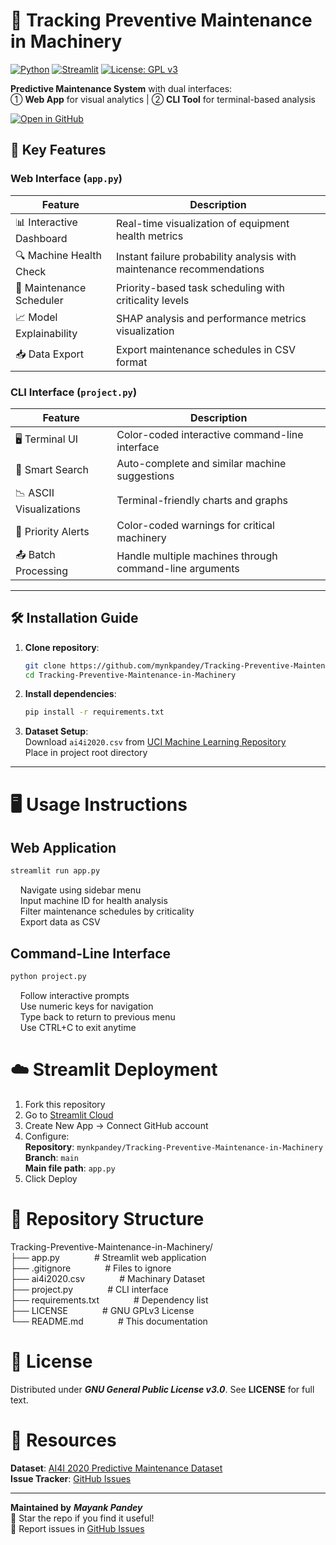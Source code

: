 # 🔧 Tracking Preventive Maintenance in Machinery

[![Python](https://img.shields.io/badge/Python-3.8%2B-blue?logo=python)](https://www.python.org/)
[![Streamlit](https://img.shields.io/badge/Deployed%20on-Streamlit%20Cloud-FF4B4B?logo=streamlit)](https://streamlit.io)
[![License: GPL v3](https://img.shields.io/badge/License-GPLv3-blue.svg)](https://www.gnu.org/licenses/gpl-3.0)

**Predictive Maintenance System** with dual interfaces:  
① **Web App** for visual analytics  |  ② **CLI Tool** for terminal-based analysis

[![Open in GitHub](https://img.shields.io/badge/View%20on-GitHub-181717?logo=github)](https://github.com/mynkpandey/Tracking-Preventive-Maintenance-in-Machinery)

## 🚀 Key Features

### **Web Interface** (`app.py`)
| Feature                | Description                                                                 |
|------------------------|-----------------------------------------------------------------------------|
| 📊 Interactive Dashboard | Real-time visualization of equipment health metrics                        |
| 🔍 Machine Health Check | Instant failure probability analysis with maintenance recommendations      |
| 📅 Maintenance Scheduler | Priority-based task scheduling with criticality levels                     |
| 📈 Model Explainability | SHAP analysis and performance metrics visualization                        |
| 📥 Data Export          | Export maintenance schedules in CSV format                                 |

### **CLI Interface** (`project.py`)
| Feature                | Description                                                                 |
|------------------------|-----------------------------------------------------------------------------|
| 🖥️ Terminal UI          | Color-coded interactive command-line interface                             |
| 🔄 Smart Search         | Auto-complete and similar machine suggestions                              |
| 📉 ASCII Visualizations | Terminal-friendly charts and graphs                                        |
| 🚨 Priority Alerts      | Color-coded warnings for critical machinery                               |
| 📤 Batch Processing     | Handle multiple machines through command-line arguments                    |

---

## 🛠️ Installation Guide

1. **Clone repository**:
   ```bash
   git clone https://github.com/mynkpandey/Tracking-Preventive-Maintenance-in-Machinery.git
   cd Tracking-Preventive-Maintenance-in-Machinery

2. **Install dependencies**:
   ```bash
   pip install -r requirements.txt

3. **Dataset Setup**:  
   Download ```ai4i2020.csv``` from [UCI Machine Learning Repository](https://archive.ics.uci.edu/dataset/601/ai4i+2020+predictive+maintenance+dataset)  
   Place in project root directory

---

# 🖥️ Usage Instructions  
## Web Application  
```bash
streamlit run app.py
```
&nbsp;&nbsp;&nbsp;&nbsp;Navigate using sidebar menu  
&nbsp;&nbsp;&nbsp;&nbsp;Input machine ID for health analysis  
&nbsp;&nbsp;&nbsp;&nbsp;Filter maintenance schedules by criticality  
&nbsp;&nbsp;&nbsp;&nbsp;Export data as CSV

## Command-Line Interface  
```bash
python project.py
```  
&nbsp;&nbsp;&nbsp;&nbsp;Follow interactive prompts  
&nbsp;&nbsp;&nbsp;&nbsp;Use numeric keys for navigation  
&nbsp;&nbsp;&nbsp;&nbsp;Type back to return to previous menu  
&nbsp;&nbsp;&nbsp;&nbsp;Use CTRL+C to exit anytime  

# ☁️ Streamlit Deployment
1. Fork this repository  
2. Go to [Streamlit Cloud](https://share.streamlit.io/) 
3. Create New App → Connect GitHub account  
4. Configure:  
**Repository**: ```mynkpandey/Tracking-Preventive-Maintenance-in-Machinery```  
**Branch**: ```main```  
**Main file path**: ```app.py```  
5. Click Deploy

# 📂 Repository Structure  
Tracking-Preventive-Maintenance-in-Machinery/  
├── app.py&nbsp;&nbsp;&nbsp;&nbsp;&nbsp;&nbsp;&nbsp;&nbsp;&nbsp;&nbsp;&nbsp;&nbsp;&nbsp;&nbsp;# Streamlit web application  
├── .gitignore&nbsp;&nbsp;&nbsp;&nbsp;&nbsp;&nbsp;&nbsp;&nbsp;&nbsp;&nbsp;&nbsp;&nbsp;&nbsp;&nbsp;# Files to ignore  
├── ai4i2020.csv&nbsp;&nbsp;&nbsp;&nbsp;&nbsp;&nbsp;&nbsp;&nbsp;&nbsp;&nbsp;&nbsp;&nbsp;&nbsp;&nbsp;# Machinary Dataset  
├── project.py&nbsp;&nbsp;&nbsp;&nbsp;&nbsp;&nbsp;&nbsp;&nbsp;&nbsp;&nbsp;&nbsp;&nbsp;&nbsp;&nbsp;# CLI interface  
├── requirements.txt&nbsp;&nbsp;&nbsp;&nbsp;&nbsp;&nbsp;&nbsp;&nbsp;&nbsp;&nbsp;&nbsp;&nbsp;&nbsp;&nbsp;# Dependency list  
├── LICENSE&nbsp;&nbsp;&nbsp;&nbsp;&nbsp;&nbsp;&nbsp;&nbsp;&nbsp;&nbsp;&nbsp;&nbsp;&nbsp;&nbsp;# GNU GPLv3 License  
└── README.md&nbsp;&nbsp;&nbsp;&nbsp;&nbsp;&nbsp;&nbsp;&nbsp;&nbsp;&nbsp;&nbsp;&nbsp;&nbsp;&nbsp;# This documentation   

# 📜 License  
Distributed under ***GNU General Public License v3.0***. See **LICENSE** for full text.  

# 🔗 Resources  
**Dataset**: [AI4I 2020 Predictive Maintenance Dataset](https://archive.ics.uci.edu/dataset/601/ai4i+2020+predictive+maintenance+dataset)  
**Issue Tracker**: [GitHub Issues](https://github.com/mynkpandey/Tracking-Preventive-Maintenance-in-Machinery/issues)  

---

**Maintained by** ***Mayank Pandey***  
🌟 Star the repo if you find it useful!  
🐛 Report issues in [GitHub Issues](https://github.com/mynkpandey/Tracking-Preventive-Maintenance-in-Machinery/issues)









   
